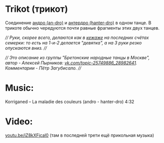 Trikot (трикот)
===============
Соединение [андро (an-dro)](an-dro-nevez.md) и [антердро (hanter-dro)](hanter-dro.md) в одном танце. В трикоте обычно чередуются почти равные фрагменты этих двух танцев.

_// Руки, скорее всего, делаются как в [кежаже](kejaj.md) на последних счётах семерки: то есть на 1-и-2 делается "девятка", а на 3 руки резко опускаются вниз. //_

_// Это описание из группы "Бретонские народные танцы в Москве", автор - Алексей Пырников: [vk.com/topic-25749886_28982641](https://vk.com/topic-25749886_28982641). Комментарии - Пётр Загубисало. //_

Music:
=======
Korriganed – La maladie des couleurs (andro - hanter-dro) 4:32

Video:
======
[youtu.be/iZ8kXFjcal0](https://www.youtube.com/watch?v=iZ8kXFjcal0) (там в последней трети ещё прикольная музыка)

